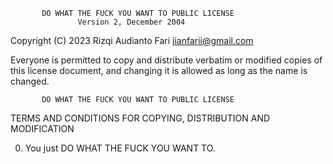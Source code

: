            DO WHAT THE FUCK YOU WANT TO PUBLIC LICENSE
                   Version 2, December 2004
 
Copyright (C) 2023 Rizqi Audianto Fari <iianfarii@gmail.com>

Everyone is permitted to copy and distribute verbatim or modified
copies of this license document, and changing it is allowed as long
as the name is changed.
 
           DO WHAT THE FUCK YOU WANT TO PUBLIC LICENSE
  TERMS AND CONDITIONS FOR COPYING, DISTRIBUTION AND MODIFICATION

 0. You just DO WHAT THE FUCK YOU WANT TO.